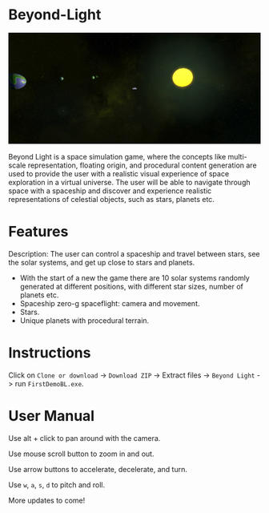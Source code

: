 # Beyond-Light

![title](https://github.com/bocaniciuteo/Beyond-Light/blob/master/beyondlight.jpg)

Beyond Light is a space simulation game, where the concepts like multi-scale representation, floating origin, and procedural content generation are used to provide the user with a realistic visual experience of space exploration in a virtual universe. The user will be able to navigate through space with a spaceship and discover and experience realistic representations of celestial objects, such
as stars, planets etc.

# Features

Description: The user can control a spaceship and travel between stars, see the solar systems, and get up close to stars and planets.

* With the start of a new the game there are 10 solar systems randomly generated at different positions, with different star sizes, number of planets etc.
* Spaceship zero-g spaceflight: camera and movement.
* Stars.
* Unique planets with procedural terrain.

# Instructions

Click on `Clone or download` -> `Download ZIP` -> Extract files -> `Beyond Light` -> run `FirstDemoBL.exe`.

# User Manual

Use alt + click to pan around with the camera.

Use mouse scroll button to zoom in and out.

Use arrow buttons to accelerate, decelerate, and turn.

Use `w`, `a`, `s`, `d` to pitch and roll.

More updates to come!
